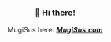 <div align="center">

### 👋 Hi there!

MugiSus here. **[_MugiSus.com_](https://mugisus.com)**

</div>
